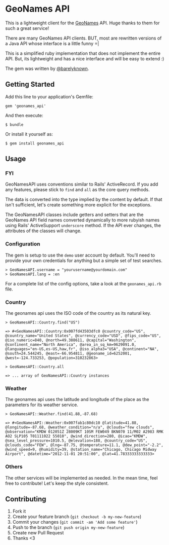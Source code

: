 # GeoNames API

This is a lightweight client for the [GeoNames](http://www.geonames.org) API. Huge thanks to them for such a great service!

There are many GeoNames API clients. BUT, most are rewritten versions of a Java API whose interface is a little funny =|

This is a simplified ruby implementation that does not implement the entire API. But, its lightweight and has a nice interface and will be easy to extend :)

The gem was written by [@barelyknown](http://twitter.com/barelyknown).

## Getting Started

Add this line to your application's Gemfile:

    gem 'geonames_api'

And then execute:

    $ bundle

Or install it yourself as:

    $ gem install geonames_api

## Usage

### FYI

GeoNamesAPI uses conventions similar to Rails' ActiveRecord. If you add any features, please stick to `find` and `all` as the core query methods.

The data is converted into the type implied by the content by default. If that isn't sufficient, let's create something more explicit for the exceptions.

The GeoNamesAPI classes include getters and setters that are the GeoNames API field names converted dynamically to more rubyish names using Rails' ActiveSupport `underscore` method. If the API ever changes, the attributes of the classes will change.

### Configuration

The gem is setup to use the `demo` user account by default. You'll need to provide your own credentials for anything but a simple set of test searches.

    > GeoNamesAPI.username = "yourusername@yourdomain.com"
    > GeoNamesAPI.lang = :en
    
For a complete list of the config options, take a look at the `geonames_api.rb` file.

### Country

The geonames api uses the ISO code of the country as its natural key. 

    > GeoNamesAPI::Country.find("US")
    
    => #<GeoNamesAPI::Country:0x007fd43503dfc0 @country_code="US", @country_name="United States", @currency_code="USD", @fips_code="US", @iso_numeric=840, @north=49.388611, @capital="Washington", @continent_name="North America", @area_in_sq_km=9629091.0, @languages="en-US,es-US,haw,fr", @iso_alpha3="USA", @continent="NA", @south=24.544245, @east=-66.954811, @geoname_id=6252001, @west=-124.733253, @population=310232863>

    > GeoNamesAPI::Country.all
    
    => ... array of GeoNamesAPI::Country instances

### Weather

The geonames api uses the latitude and longitude of the place as the parameters for its weather service.

    > GeoNamesAPI::Weather.find(41.88,-87.68)
    
    => #<GeoNamesAPI::Weather:0x007fab1c80dc10 @latitude=41.88, @longitude=-87.68, @weather_condition="n/a", @clouds="few clouds", @observation="KMDW 012051Z 28009KT 10SM FEW049 BKN070 11/M02 A2983 RMK AO2 SLP105 T01111022 55010", @wind_direction=280, @icao="KMDW", @sea_level_pressure=1010.5, @elevation=188, @country_code="US", @clouds_code="FEW", @lng=-87.75, @temperature=11.1, @dew_point="-2.2", @wind_speed=9, @humidity=39, @station_name="Chicago, Chicago Midway Airport", @datetime="2012-11-01 20:51:00", @lat=41.78333333333333>

### Others

The other services will be implemented as needed. In the mean time, feel free to contribute! Let's keep the style consistent.

## Contributing

1. Fork it
2. Create your feature branch (`git checkout -b my-new-feature`)
3. Commit your changes (`git commit -am 'Add some feature'`)
4. Push to the branch (`git push origin my-new-feature`)
5. Create new Pull Request
6. Thanks <3